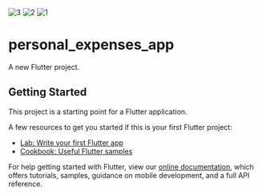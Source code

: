 ![3](https://user-images.githubusercontent.com/25403646/129455524-a838afea-e3c0-47e6-83ff-99c5d81e7424.png)
![2](https://user-images.githubusercontent.com/25403646/129455526-5be2527a-c2f8-4f81-a269-51624a5438a5.png)
![1](https://user-images.githubusercontent.com/25403646/129455527-68a41d6d-73e6-4b93-ac7b-cd08d0f811e7.png)
# personal_expenses_app

A new Flutter project.

## Getting Started

This project is a starting point for a Flutter application.

A few resources to get you started if this is your first Flutter project:

- [Lab: Write your first Flutter app](https://flutter.dev/docs/get-started/codelab)
- [Cookbook: Useful Flutter samples](https://flutter.dev/docs/cookbook)

For help getting started with Flutter, view our
[online documentation](https://flutter.dev/docs), which offers tutorials,
samples, guidance on mobile development, and a full API reference.
